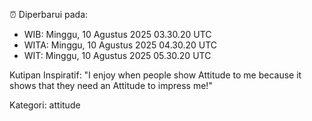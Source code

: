 ⏰ Diperbarui pada:
- WIB: Minggu, 10 Agustus 2025 03.30.20 UTC
- WITA: Minggu, 10 Agustus 2025 04.30.20 UTC
- WIT: Minggu, 10 Agustus 2025 05.30.20 UTC

Kutipan Inspiratif:
"I enjoy when people show Attitude to me because it shows that they need an Attitude to impress me!"


Kategori: attitude

